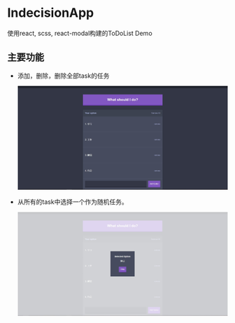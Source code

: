 # IndecisionApp

使用react, scss, react-modal构建的ToDoList Demo

## 主要功能
- 添加，删除，删除全部task的任务

    ![avatar](./screenshot1.jpg)

- 从所有的task中选择一个作为随机任务。

    ![avatar](./screenshot2.jpg)